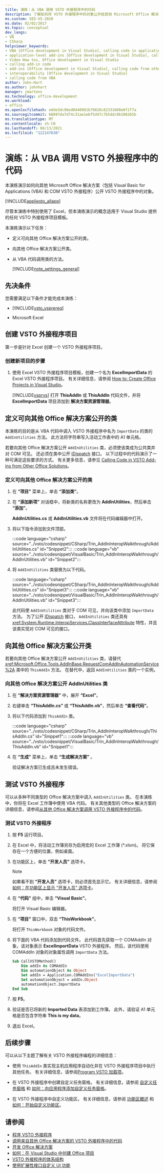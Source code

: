 ```yaml
---
title: 演练：从 VBA 调用 VSTO 外接程序中的代码
description: 了解如何将 VSTO 外接程序中的对象公开给其他 Microsoft Office 解决方案，包括 Visual Basic for Applications (VBA) 和 COM VSTO 外接程序。
ms.custom: SEO-VS-2020
ms.date: 02/02/2017
ms.topic: conceptual
dev_langs:
- VB
- CSharp
helpviewer_keywords:
- VBA [Office development in Visual Studio], calling code in application-level add-ins
- application-level add-ins [Office development in Visual Studio], calling code from other solutions
- Video How tos, Office development in Visual Studio
- calling add-in code
- add-ins [Office development in Visual Studio], calling code from other solutions
- interoperability [Office development in Visual Studio]
- calling code from VBA
author: John-Hart
ms.author: johnhart
manager: jmartens
ms.technology: office-development
ms.workload:
- office
ms.openlocfilehash: edde3dc96ed0440981b79828c82331608e0f2f7a
ms.sourcegitcommit: 68897da7d74c31ae1ebf5d47c7b5ddc9b108265b
ms.translationtype: MT
ms.contentlocale: zh-CN
ms.lasthandoff: 08/13/2021
ms.locfileid: "122147630"
---
```

# <a name="walkthrough-call-code-in-a-vsto-add-in-from-vba"></a>演练：从 VBA 调用 VSTO 外接程序中的代码
  本演练演示如何向其他 Microsoft Office 解决方案（包括 Visual Basic for Applications (VBA) 和 COM VSTO 外接程序）公开 VSTO 外接程序中的对象。

 [!INCLUDE[appliesto_allapp](../vsto/includes/appliesto-allapp-md.md)]

 尽管本演练中特别使用了 Excel，但本演练演示的概念适用于 Visual Studio 提供的任何 VSTO 外接程序项目模板。

 本演练演示以下任务：

- 定义可向其他 Office 解决方案公开的类。

- 向其他 Office 解决方案公开类。

- 从 VBA 代码调用类的方法。

  [!INCLUDE[note_settings_general](../sharepoint/includes/note-settings-general-md.md)]

## <a name="prerequisites"></a>先决条件
 您需要满足以下条件才能完成本演练：

- [!INCLUDE[vsto_vsprereq](../vsto/includes/vsto-vsprereq-md.md)]

- Microsoft Excel

## <a name="create-the-vsto-add-in-project"></a>创建 VSTO 外接程序项目
 第一步是针对 Excel 创建一个 VSTO 外接程序项目。

### <a name="to-create-a-new-project"></a>创建新项目的步骤

1. 使用 Excel VSTO 外接程序项目模板，创建一个名为 **ExcelImportData** 的 Excel VSTO 外接程序项目。 有关详细信息，请参阅 [How to: Create Office Projects in Visual Studio](../vsto/how-to-create-office-projects-in-visual-studio.md)。

     [!INCLUDE[vsprvs](../sharepoint/includes/vsprvs-md.md)] 打开 **ThisAddIn** 或 **ThisAddIn** 代码文件，并将 **ExcelImportData** 项目添加到 **解决方案资源管理器**。

## <a name="define-a-class-that-you-can-expose-to-other-office-solutions"></a>定义可向其他 Office 解决方案公开的类
 本演练的目的是从 VBA 代码中调入 VSTO 外接程序中名为 `ImportData` 的类的 `AddInUtilities` 方法。 此方法将字符串写入活动工作表中的 A1 单元格。

 若要向其他 Office 解决方案公开 `AddInUtilities` 类，必须使该类成为公共类并对 COM 可见。 还必须在类中公开 [IDispatch](/previous-versions/windows/desktop/api/oaidl/nn-oaidl-idispatch) 接口。 以下过程中的代码演示了一种可满足这些要求的方式。 有关更多信息，请参见 [Calling Code in VSTO Add-ins from Other Office Solutions](../vsto/calling-code-in-vsto-add-ins-from-other-office-solutions.md)。

### <a name="to-define-a-class-that-you-can-expose-to-other-office-solutions"></a>定义可向其他 Office 解决方案公开的类

1. 在 **“项目”** 菜单上，单击 **“添加类”**。

2. 在 **“添加新项”** 对话框中，将新类的名称更改为 **AddInUtilities**，然后单击 **“添加”**。

     **AddInUtilities.cs** 或 **AddInUtilities.vb** 文件将在代码编辑器中打开。

3. 将以下指令添加到文件顶部。

     :::code language="csharp" source="../vsto/codesnippet/CSharp/Trin_AddInInteropWalkthrough/AddInUtilities.cs" id="Snippet2":::
     :::code language="vb" source="../vsto/codesnippet/VisualBasic/Trin_AddInInteropWalkthrough/AddInUtilities.vb" id="Snippet2":::

4. 将 `AddInUtilities` 类替换为以下代码。

     :::code language="csharp" source="../vsto/codesnippet/CSharp/Trin_AddInInteropWalkthrough/AddInUtilities.cs" id="Snippet3":::
     :::code language="vb" source="../vsto/codesnippet/VisualBasic/Trin_AddInInteropWalkthrough/AddInUtilities.vb" id="Snippet3":::

     此代码使 `AddInUtilities` 类对于 COM 可见，并向该类中添加 `ImportData` 方法。 为了公开 [IDispatch](/previous-versions/windows/desktop/api/oaidl/nn-oaidl-idispatch) 接口， `AddInUtilities` 类还具有 <xref:System.Runtime.InteropServices.ClassInterfaceAttribute> 特性，并且该类实现对 COM 可见的接口。

## <a name="expose-the-class-to-other-office-solutions"></a>向其他 Office 解决方案公开类
 若要向其他 Office 解决方案公开 `AddInUtilities` 类，请替代 <xref:Microsoft.Office.Tools.AddInBase.RequestComAddInAutomationService%2A> 类中的 `ThisAddIn` 方法。 在替代中，返回 `AddInUtilities` 类的一个实例。

### <a name="to-expose-the-addinutilities-class-to-other-office-solutions"></a>向其他 Office 解决方案公开 AddInUtilities 类

1. 在 **“解决方案资源管理器”** 中，展开 **“Excel”**。

2. 右键单击 **“ThisAddIn.cs”** 或 **“ThisAddIn.vb”**，然后单击 **“查看代码”**。

3. 将以下代码添加到 `ThisAddIn` 类。

     :::code language="csharp" source="../vsto/codesnippet/CSharp/Trin_AddInInteropWalkthrough/ThisAddIn.cs" id="Snippet1":::
     :::code language="vb" source="../vsto/codesnippet/VisualBasic/Trin_AddInInteropWalkthrough/ThisAddIn.vb" id="Snippet1":::

4. 在 **“生成”** 菜单上，单击 **“生成解决方案”** 。

     验证解决方案已生成且未发生错误。

## <a name="test-the-vsto-add-in"></a>测试 VSTO 外接程序
 可以从多种不同类型的 Office 解决方案中调入 `AddInUtilities` 类。 在本演练中，你将在 Excel 工作簿中使用 VBA 代码。 有关其他类型的 Office 解决方案的详细信息，请参阅[从其他 Office 解决方案调用 VSTO 外接程序中的代码](../vsto/calling-code-in-vsto-add-ins-from-other-office-solutions.md)。

### <a name="to-test-your-vsto-add-in"></a>测试 VSTO 外接程序

1. 按 **F5** 运行项目。

2. 在 Excel 中，将活动工作簿另存为启用宏的 Excel 工作簿 (*.xlsm)。 将它保存在一个方便的位置，例如桌面。

3. 在功能区上，单击 **“开发人员”** 选项卡。

    > [!NOTE]
    > 如果看不到 **“开发人员”** 选项卡，则必须首先显示它。 有关详细信息，请参阅 [如何：在功能区上显示 "开发人员" 选项卡](../vsto/how-to-show-the-developer-tab-on-the-ribbon.md)。

4. 在 **“代码”** 组中，单击 **“Visual Basic”**。

     将打开 Visual Basic 编辑器。

5. 在 **“项目”** 窗口中，双击 **“ThisWorkbook”**。

     将打开 `ThisWorkbook` 对象的代码文件。

6. 将下面的 VBA 代码添加到代码文件。 此代码首先获取一个 COMAddIn 对象，该对象表示 **ExcelImportData** VSTO 外接程序。 然后，该代码使用 COMAddIn 对象的对象属性调用 `ImportData` 方法。

    ```vb
    Sub CallVSTOMethod()
        Dim addIn As COMAddIn
        Dim automationObject As Object
        Set addIn = Application.COMAddIns("ExcelImportData")
        Set automationObject = addIn.Object
        automationObject.ImportData
    End Sub
    ```

7. 按 **F5**。

8. 验证是否已将新的 **Imported Data** 表添加到工作簿。 此外，请验证 A1 单元格是否包含字符串 **This is my data**。

9. 退出 Excel。

## <a name="next-steps"></a>后续步骤
 可以从以下主题了解有关 VSTO 外接程序编程的详细信息：

- 使用 `ThisAddIn` 类实现主机应用程序自动化并在 VSTO 外接程序项目中执行其他任务。 有关详细信息，请参阅[Program VSTO 加载项](../vsto/programming-vsto-add-ins.md)。

- 在 VSTO 外接程序中创建自定义任务窗格。 有关详细信息，请参阅 [自定义任务窗格](../vsto/custom-task-panes.md) 和 [如何：向应用程序添加自定义任务窗格](../vsto/how-to-add-a-custom-task-pane-to-an-application.md)。

- 在 VSTO 外接程序中自定义功能区。 有关详细信息，请参阅 [功能区概述](../vsto/ribbon-overview.md) 和 [如何：开始自定义功能区](../vsto/how-to-get-started-customizing-the-ribbon.md)。

## <a name="see-also"></a>请参阅
- [程序 VSTO 外接程序](../vsto/programming-vsto-add-ins.md)
- [调用来自其他 Office 解决方案的 VSTO 外接程序中的代码](../vsto/calling-code-in-vsto-add-ins-from-other-office-solutions.md)
- [开发 Office 解决方案](../vsto/developing-office-solutions.md)
- [如何：在 Visual Studio 中创建 Office 项目](../vsto/how-to-create-office-projects-in-visual-studio.md)
- [VSTO 外接程序的体系结构](../vsto/architecture-of-vsto-add-ins.md)
- [使用扩展性接口自定义 UI 功能](../vsto/customizing-ui-features-by-using-extensibility-interfaces.md)
